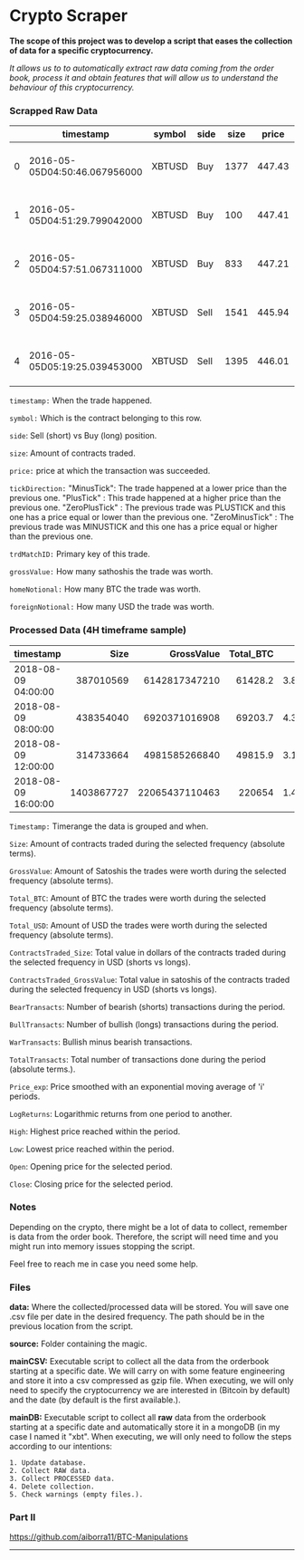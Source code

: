 # Crypto Scraper
**The scope of this project was to develop a script that eases the collection of data for a specific cryptocurrency.**

_It allows us to to automatically extract raw data coming from the order book, process it and obtain features that will allow us to understand the behaviour of this cryptocurrency._
 
### Scrapped Raw Data

|   | timestamp                     | symbol | side | size | price  | tickDirection | trdMatchID                           | grossValue | homeNotional       | foreignNotional |
|---|-------------------------------|--------|------|------|--------|---------------|--------------------------------------|------------|--------------------|-----------------|
| 0 | 2016-05-05D04:50:46.067956000 | XBTUSD | Buy  | 1377 | 447.43 | ZeroPlusTick  | 07b3bf2e-b40f-7c24-6c51-3bd110fec715 | 307758123  | 3.0775810000000003 | 1377.0          |
| 1 | 2016-05-05D04:51:29.799042000 | XBTUSD | Buy  | 100  | 447.41 | MinusTick     | b9a3094b-0aff-5745-179c-038b3c5758db | 22350900   | 0.223509           | 100.0           |
| 2 | 2016-05-05D04:57:51.067311000 | XBTUSD | Buy  | 833  | 447.21 | MinusTick     | 9243015e-bf0a-bb3b-3fa8-bae4a3d0fb91 | 186266297  | 1.862663           | 833.0           |
| 3 | 2016-05-05D04:59:25.038946000 | XBTUSD | Sell | 1541 | 445.94 | MinusTick     | 51b3b292-a973-0c57-108c-acc6c444a66d | 345561545  | 3.4556150000000003 | 1541.0          |
| 4 | 2016-05-05D05:19:25.039453000 | XBTUSD | Sell | 1395 | 446.01 | PlusTick      | b2800914-b327-4983-497d-3ef4b7277c57 | 312772950  | 3.12773            | 1395.0          |

`timestamp:` When the trade happened.

`symbol:` Which is the contract belonging to this row.

`side`: Sell (short) vs Buy (long) position.

`size`: Amount of contracts traded.

`price:`  price at which the transaction was succeeded.

`tickDirection:` "MinusTick":  The trade happened at a lower price than the previous one. "PlusTick" : This trade happened at a higher price than the previous one. "ZeroPlusTick" : The previous trade was PLUSTICK and this one has a price equal or lower than the previous one. "ZeroMinusTick" : The previous trade was MINUSTICK and this one has a price equal or higher than the previous one.

`trdMatchID:` Primary key of this trade.

`grossValue:` How many sathoshis the trade was worth.

`homeNotional:` How many BTC the trade was worth.

`foreignNotional:` How many USD the trade was worth.

### Processed Data (4H timeframe sample) 
 
 | timestamp           |       Size |     GrossValue |   Total_BTC |   Total_USD |   ContractsTraded_Size |   ContractsTraded_GrossValue |   BearTransacts |   BullTransacts |   WarTransacts |   TotalTransacts |   Price_exp |   LogReturns |   High |    Low |   Open |   Close |
|:--------------------|-----------:|---------------:|------------:|------------:|-----------------------:|-----------------------------:|----------------:|----------------:|---------------:|-----------------:|------------:|-------------:|-------:|-------:|-------:|--------:|
| 2018-08-09 04:00:00 |  387010569 |  6142817347210 |     61428.2 | 3.87011e+08 |            2.17375e+07 |                  3.44337e+11 |           36181 |           44281 |           8100 |            80462 |     6280.39 |  0           | 6329.5 | 6260   | 6273.5 |  6320   |
| 2018-08-09 08:00:00 |  438354040 |  6920371016908 |     69203.7 | 4.38354e+08 |            2.20478e+07 |                  3.46379e+11 |           42131 |           46161 |           4030 |            88292 |     6302.3  |  0.00348287  | 6390   | 6290   | 6320   |  6316.5 |
| 2018-08-09 12:00:00 |  314733664 |  4981585266840 |     49815.9 | 3.14734e+08 |           -1.61104e+06 |                 -2.70579e+10 |           35096 |           33561 |          -1535 |            68657 |     6312.82 |  0.00166856  | 6352   | 6273.5 | 6316   |  6320   |
| 2018-08-09 16:00:00 | 1403867727 | 22065437110463 |    220654   | 1.40387e+09 |            2.75257e+07 |                  3.95259e+11 |          106490 |          110371 |           3881 |           216861 |     6314.68 |  0.000293317 | 6550   | 6182   | 6320   |  6493.5 |
 
`Timestamp:` Timerange the data is grouped and when.

`Size`: Amount of contracts traded during the selected frequency (absolute terms).

`GrossValue`: Amount of Satoshis the trades were worth during the selected frequency (absolute terms). 

`Total_BTC`: Amount of BTC the trades were worth during the selected frequency (absolute terms). 

`Total_USD`: Amount of USD the trades were worth during the selected frequency (absolute terms). 

`ContractsTraded_Size`: Total value in dollars of the contracts traded during the selected frequency in USD (shorts vs longs).

`ContractsTraded_GrossValue`: Total value in satoshis of the contracts traded during the selected frequency in USD (shorts vs longs).

`BearTransacts`: Number of bearish (shorts) transactions during the period.

`BullTransacts`: Number of bullish (longs) transactions during the period.

`WarTransacts`: Bullish minus bearish transactions.

`TotalTransacts`: Total number of transactions done during the period (absolute terms.).

`Price_exp`: Price smoothed with an exponential moving average of 'i' periods.

`LogReturns`: Logarithmic returns from one period to another.

`High`: Highest price reached within the period. 

`Low`: Lowest price reached within the period. 

`Open`: Opening price for the selected period. 

`Close`: Closing price for the selected period. 



### Notes
Depending on the crypto, there might be a lot of data to collect, remember is data from the order book. Therefore, the script will need time and you might run into memory issues stopping the script. 

Feel free to reach me in case you need some help.

 
### Files

**data:** Where the collected/processed data will be stored. You will save one .csv file per date in the desired frequency. The path should be in the previous location from the script.

**source:** Folder containing the magic. 

**mainCSV:** Executable script to collect all the data from the orderbook starting at a specific date. We will carry on with some feature engineering and store it into a csv compressed as gzip file. When executing, we will only need to specify the cryptocurrency we are interested in (Bitcoin by default) and the date (by default is the first available.). 

**mainDB:** Executable script to collect all **raw** data from the orderbook starting at a specific date and automatically store it in a mongoDB (in my case I named it "xbt". When executing, we will only need to follow the steps according to our intentions: 
    
    1. Update database.
    2. Collect RAW data.
    3. Collect PROCESSED data.
    4. Delete collection.
    5. Check warnings (empty files.).


### Part II
https://github.com/aiborra11/BTC-Manipulations



********
